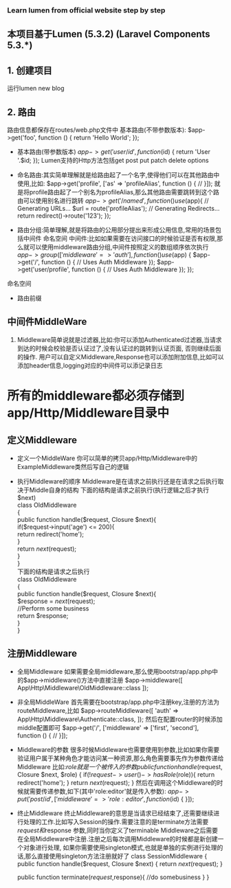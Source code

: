 ### Learn lumen from official website step by step 
## 本项目基于Lumen (5.3.2) (Laravel Components 5.3.*)

## 1. 创建项目
运行lumen new blog

## 2. 路由
路由信息都保存在routes/web.php文件中
基本路由(不带参数版本):
$app->get('foo', function () {
    return 'Hello World';
});
* 基本路由(带参数版本)
$app->get('user/{id}', function ($id) {
    return 'User '.$id;
});
Lumen支持的Http方法包括get post put patch delete options

* 命名路由:其实简单理解就是给路由起了一个名字,使得他们可以在其他路由中使用,比如:
$app->get('profile', ['as' => 'profileAlias', function () {
    //
}]);
就是将profile路由起了一个别名为profileAlias,那么其他路由需要跳转到这个路由可以使用别名进行跳转
$app->get('/named',function () use ($app){
    // Generating URLs...
    $url = route('profileAlias');
    // Generating Redirects...
    return redirect()->route('123');
});

* 路由分组:简单理解,就是将路由的公用部分提出来形成公用信息,常用的场景包括中间件 命名空间 
中间件:比如如果需要在访问接口的时候验证是否有权限,那么就可以使用middleware路由分组,中间件按照定义的数组顺序依次执行
$app->group(['middleware' => 'auth'], function () use ($app) {
    $app->get('/', function ()    {
        // Uses Auth Middleware
    });
    $app->get('user/profile', function () {
        // Uses Auth Middleware
    });
});

命名空间


* 路由前缀

## 中间件MiddleWare
1. Middleware简单说就是过滤器,比如:你可以添加Authenticated过滤器,当请求到达的时候会校验是否认证过了,没有认证过的跳转到认证页面,
否则继续后面的操作.
用户可以自定义Middleware,Response也可以添加附加信息,比如可以添加header信息,logging对应的中间件可以添记录日志
# 所有的middleware都必须存储到app/Http/Middleware目录中

## 定义Middleware
* 定义一个MiddleWare 
你可以简单的拷贝app/Http/Middleware中的ExampleMiddleware类然后写自己的逻辑

* 执行Middleware的顺序
Middleware是在请求之前执行还是在请求之后执行取决于Middle自身的结构
  下面的结构是请求之前执行(执行逻辑之后才执行$next)  
class OldMiddleware  
{  
    public function handle($request, Closure $next){  
        if($request->input('age') <= 200){  
            return redirect('home');  
        }  
        return $next($request);  
    }  
}  
下面的结构是请求之后执行  
class OldMiddleware  
{  
    public function handle($request, Closure $next){  
        $response = $next($request);  
        //Perform some business  
        return $response;  
    }  
}

## 注册Middleware
* 全局Middleware
如果需要全局middleware,那么使用bootstrap/app.php中的$app->middleware()方法中直接注册
$app->middleware([
    App\Http\Middleware\OldMiddleware::class
]);

* 非全局MiddleWare
首先需要在bootstrap/app.php中注册key,注册的方法为routeMiddleware,比如
$app->routeMiddleware([
     'auth' => App\Http\Middleware\Authenticate::class,
]);
然后在配置router的时候添加middle配置即可
$app->get('/', ['middleware' => ['first', 'second'], function () {
    //
}]);

* Middleware的参数
很多时候Middleware也需要使用到参数,比如如果你需要验证用户属于某种角色才能访问某一种资源,那么角色需要事先作为参数传递给Middleware
比如:$role就是一个被传入的参数
public function handle($request, Closure $next, $role)
{
    if(!$request->user()->hasRole($role)){
        return redirect('home');
    }
    return $next($request);
}
然后在调用这个Middleware的时候就需要传递参数,如下(其中'role:editor'就是传入参数):
$app->put('post/{id}', ['middleware' => 'role:editor', function ($id) {
}]);

* 终止Middleware
终止Middleware的意思是当请求已经结束了,还需要继续进行处理的工作.比如写入Session的操作.需要注意的是terminate方法需要$request和$response
参数,同时当你定义了terminable Middleware之后需要在全局Middleware中注册.注册之后每次调用Middleware的时候都是新创建一个对象进行处理,
如果你需要使用singleton模式,也就是单独的实例进行处理的话,那么直接使用singleton方法注册就好了
class SessionMiddleware
{
    public function handle($request, Closure $next)
    {
        return $next($request);
    }

    public function terminate($request,$response){
        //do somebusiness
    }
}